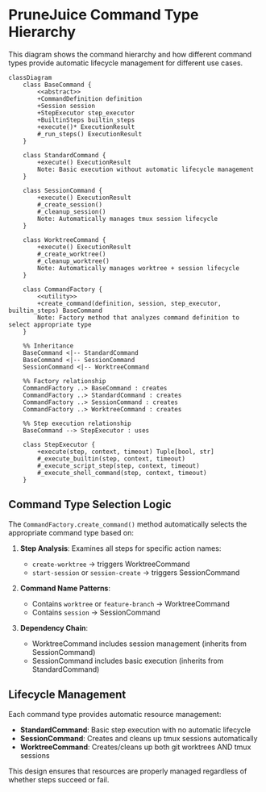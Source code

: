 # PruneJuice Command Type Hierarchy

This diagram shows the command hierarchy and how different command types provide automatic lifecycle management for different use cases.

```mermaid
classDiagram
    class BaseCommand {
        <<abstract>>
        +CommandDefinition definition
        +Session session
        +StepExecutor step_executor
        +BuiltinSteps builtin_steps
        +execute()* ExecutionResult
        #_run_steps() ExecutionResult
    }
    
    class StandardCommand {
        +execute() ExecutionResult
        Note: Basic execution without automatic lifecycle management
    }
    
    class SessionCommand {
        +execute() ExecutionResult
        #_create_session()
        #_cleanup_session()
        Note: Automatically manages tmux session lifecycle
    }
    
    class WorktreeCommand {
        +execute() ExecutionResult
        #_create_worktree()
        #_cleanup_worktree()
        Note: Automatically manages worktree + session lifecycle
    }
    
    class CommandFactory {
        <<utility>>
        +create_command(definition, session, step_executor, builtin_steps) BaseCommand
        Note: Factory method that analyzes command definition to select appropriate type
    }
    
    %% Inheritance
    BaseCommand <|-- StandardCommand
    BaseCommand <|-- SessionCommand
    SessionCommand <|-- WorktreeCommand
    
    %% Factory relationship
    CommandFactory ..> BaseCommand : creates
    CommandFactory ..> StandardCommand : creates
    CommandFactory ..> SessionCommand : creates
    CommandFactory ..> WorktreeCommand : creates
    
    %% Step execution relationship
    BaseCommand --> StepExecutor : uses
    
    class StepExecutor {
        +execute(step, context, timeout) Tuple[bool, str]
        #_execute_builtin(step, context, timeout)
        #_execute_script_step(step, context, timeout)
        #_execute_shell_command(step, context, timeout)
    }
```

## Command Type Selection Logic

The `CommandFactory.create_command()` method automatically selects the appropriate command type based on:

1. **Step Analysis**: Examines all steps for specific action names:
   - `create-worktree` → triggers WorktreeCommand
   - `start-session` or `session-create` → triggers SessionCommand

2. **Command Name Patterns**:
   - Contains `worktree` or `feature-branch` → WorktreeCommand
   - Contains `session` → SessionCommand

3. **Dependency Chain**:
   - WorktreeCommand includes session management (inherits from SessionCommand)
   - SessionCommand includes basic execution (inherits from StandardCommand)

## Lifecycle Management

Each command type provides automatic resource management:

- **StandardCommand**: Basic step execution with no automatic lifecycle
- **SessionCommand**: Creates and cleans up tmux sessions automatically
- **WorktreeCommand**: Creates/cleans up both git worktrees AND tmux sessions

This design ensures that resources are properly managed regardless of whether steps succeed or fail.